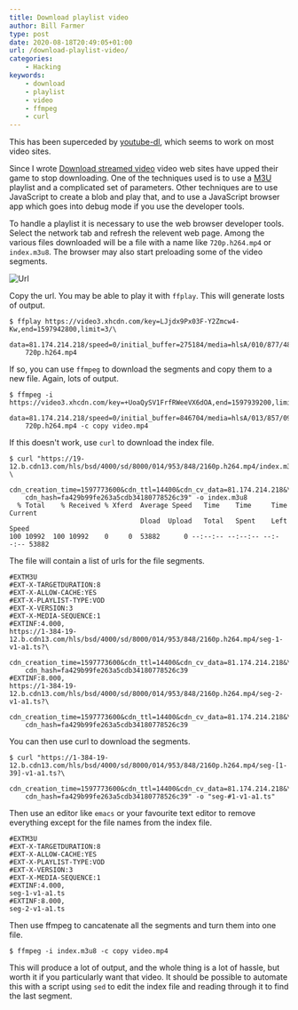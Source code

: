 ```yaml
---
title: Download playlist video
author: Bill Farmer
type: post
date: 2020-08-18T20:49:05+01:00
url: /download-playlist-video/
categories:
    - Hacking
keywords:
    - download
    - playlist
    - video
    - ffmpeg
    - curl
---
```


This has been superceded by [youtube-dl][4], which seems to work on most video sites.

Since I wrote [Download streamed video][1] video web sites have upped
their game to stop downloading. One of the techniques used is to use a
[M3U][2] playlist and a complicated set of parameters. Other
techniques are to use JavaScript to create a blob and play that, and
to use a JavaScript browser app which goes into debug mode if you use
the developer tools.

To handle a playlist it is necessary to use the web browser developer
tools. Select the network tab and refresh the relevent web page. Among
the various files downloaded will be a file with a name like
`720p.h264.mp4` or `index.m3u8`. The browser may also start preloading
some of the video segments.

![Url][3]

Copy the url. You may be able to play it with `ffplay`. This will
generate losts of output.

```shell
$ ffplay https://video3.xhcdn.com/key=LJjdx9Px03F-Y2Zmcw4-Kw,end=1597942800,limit=3/\
    data=81.174.214.218/speed=0/initial_buffer=275184/media=hlsA/010/877/489/\
    720p.h264.mp4
```

If so, you can use `ffmpeg` to download the segments and copy them to
a new file. Again, lots of output.

```shell
$ ffmpeg -i https://video3.xhcdn.com/key=+UoaQySV1FrfRWeeVX6dOA,end=1597939200,limit=3/\
    data=81.174.214.218/speed=0/initial_buffer=846704/media=hlsA/013/857/098/\
    720p.h264.mp4 -c copy video.mp4
```

If this doesn't work, use `curl` to download the index file.

```shell
$ curl "https://19-12.b.cdn13.com/hls/bsd/4000/sd/8000/014/953/848/2160p.h264.mp4/index.m3u8?\
    cdn_creation_time=1597773600&cdn_ttl=14400&cdn_cv_data=81.174.214.218&\
    cdn_hash=fa429b99fe263a5cdb34180778526c39" -o index.m3u8
  % Total    % Received % Xferd  Average Speed   Time    Time     Time  Current
                                 Dload  Upload   Total   Spent    Left  Speed
100 10992  100 10992    0     0  53882      0 --:--:-- --:--:-- --:--:-- 53882
```

The file will contain a list of urls for the file segments.

```shell
#EXTM3U
#EXT-X-TARGETDURATION:8
#EXT-X-ALLOW-CACHE:YES
#EXT-X-PLAYLIST-TYPE:VOD
#EXT-X-VERSION:3
#EXT-X-MEDIA-SEQUENCE:1
#EXTINF:4.000,
https://1-384-19-12.b.cdn13.com/hls/bsd/4000/sd/8000/014/953/848/2160p.h264.mp4/seg-1-v1-a1.ts?\
    cdn_creation_time=1597773600&cdn_ttl=14400&cdn_cv_data=81.174.214.218&\
    cdn_hash=fa429b99fe263a5cdb34180778526c39
#EXTINF:8.000,
https://1-384-19-12.b.cdn13.com/hls/bsd/4000/sd/8000/014/953/848/2160p.h264.mp4/seg-2-v1-a1.ts?\
    cdn_creation_time=1597773600&cdn_ttl=14400&cdn_cv_data=81.174.214.218&\
    cdn_hash=fa429b99fe263a5cdb34180778526c39
```

You can then use curl to download the segments.

```shell
$ curl "https://1-384-19-12.b.cdn13.com/hls/bsd/4000/sd/8000/014/953/848/2160p.h264.mp4/seg-[1-39]-v1-a1.ts?\
    cdn_creation_time=1597773600&cdn_ttl=14400&cdn_cv_data=81.174.214.218&\
    cdn_hash=fa429b99fe263a5cdb34180778526c39" -o "seg-#1-v1-a1.ts"
```

Then use an editor like `emacs` or your favourite text editor to
remove everything except for the file names from the index file.

```shell
#EXTM3U
#EXT-X-TARGETDURATION:8
#EXT-X-ALLOW-CACHE:YES
#EXT-X-PLAYLIST-TYPE:VOD
#EXT-X-VERSION:3
#EXT-X-MEDIA-SEQUENCE:1
#EXTINF:4.000,
seg-1-v1-a1.ts
#EXTINF:8.000,
seg-2-v1-a1.ts
```

Then use ffmpeg to cancatenate all the segments and turn them into one file.

```shell
$ ffmpeg -i index.m3u8 -c copy video.mp4
```

This will produce a lot of output, and the whole thing is a lot of
hassle, but worth it if you particularly want that video. It should be
possible to automate this with a script using `sed` to edit the index
file and reading through it to find the last segment.

 [1]: download-streamed-video
 [2]: https://en.wikipedia.org/wiki/M3U
 [3]: images/2020/08/Url.png
 [4]: https://youtube-dl.org/
